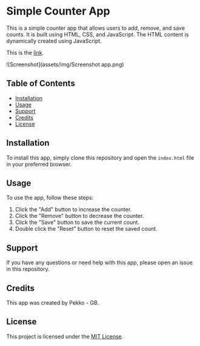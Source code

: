 # Simple Counter App

This is a simple counter app that allows users to add, remove, and save counts. It is built using HTML, CSS, and JavaScript. The HTML content is dynamically created using JavaScript.

This is the [link](https://nimble-malabi-36ca9c.netlify.app/).

![Screenshot](assets/img/Screenshot app.png)

## Table of Contents

- [Installation](#installation)
- [Usage](#usage)
- [Support](#support)
- [Credits](#credits)
- [License](#license)

## Installation

To install this app, simply clone this repository and open the `index.html` file in your preferred browser.

## Usage

To use the app, follow these steps:

1. Click the "Add" button to increase the counter.
2. Click the "Remove" button to decrease the counter.
3. Click the "Save" button to save the current count.
4. Double click the "Reset" button to reset the saved count.

## Support

If you have any questions or need help with this app, please open an issue in this repository.

## Credits

This app was created by Pekko - GB.

## License

This project is licensed under the [MIT License](LICENSE).
